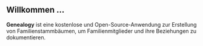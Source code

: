 ## Willkommen ...

**Genealogy** ist eine kostenlose und Open-Source-Anwendung zur Erstellung von Familienstammbäumen, um Familienmitglieder und ihre Beziehungen zu dokumentieren.
